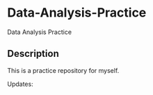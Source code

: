 # Data-Analysis-Practice
Data Analysis Practice

## Description
This is a practice repository for myself.

Updates:
